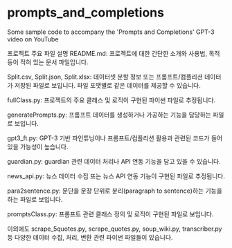 # prompts_and_completions
Some sample code to accompany the 'Prompts and Completions' GPT-3 video on YouTube

프로젝트 주요 파일 설명
README.md: 프로젝트에 대한 간단한 소개와 사용법, 목적 등이 적혀 있는 문서 파일입니다.

Split.csv, Split.json, Split.xlsx: 데이터셋 분할 정보 또는 프롬프트/컴플리션 데이터가 저장된 파일로 보입니다. 파일 포맷별로 같은 데이터를 제공할 수 있습니다.

fullClass.py: 프로젝트의 주요 클래스 및 로직이 구현된 파이썬 파일로 추정됩니다.

generatePrompts.py: 프롬프트 데이터를 생성하거나 가공하는 기능을 담당하는 파일로 보입니다.

gpt3_ft.py: GPT-3 기반 파인튜닝이나 프롬프트/컴플리션 활용과 관련된 코드가 들어 있을 가능성이 높습니다.

guardian.py: guardian 관련 데이터 처리나 API 연동 기능을 담고 있을 수 있습니다.

news_api.py: 뉴스 데이터 수집 또는 뉴스 API 연동 기능이 구현된 파일로 추정됩니다.

para2sentence.py: 문단을 문장 단위로 분리(paragraph to sentence)하는 기능을 하는 파일로 보입니다.

promptsClass.py: 프롬프트 관련 클래스 정의 및 로직이 구현된 파일로 보입니다.

이외에도 scrape_5quotes.py, scrape_quotes.py, soup_wiki.py, transcriber.py 등 다양한 데이터 수집, 처리, 변환 관련 파이썬 파일들이 있습니다.
